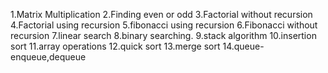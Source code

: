 1.Matrix Multiplication
2.Finding even or odd
3.Factorial without recursion
4.Factorial using recursion
5.fibonacci using recursion
6.Fibonacci without recursion
7.linear search
8.binary searching. 
9.stack algorithm
10.insertion sort
11.array operations
12.quick sort
13.merge sort
14.queue-enqueue,dequeue
